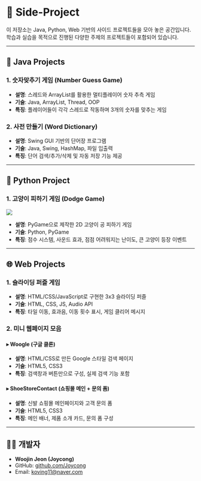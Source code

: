 # 🎯 Side-Project

이 저장소는 Java, Python, Web 기반의 사이드 프로젝트들을 모아 놓은 공간입니다.  
학습과 실습을 목적으로 진행된 다양한 주제의 프로젝트들이 포함되어 있습니다.

---

## 🧩 Java Projects

### 1. 숫자맞추기 게임 (Number Guess Game)

- **설명**: 스레드와 ArrayList를 활용한 멀티플레이어 숫자 추측 게임
- **기술**: Java, ArrayList, Thread, OOP
- **특징**: 플레이어들이 각각 스레드로 작동하며 3개의 숫자를 맞추는 게임

### 2. 사전 만들기 (Word Dictionary)

- **설명**: Swing GUI 기반의 단어장 프로그램
- **기술**: Java, Swing, HashMap, 파일 입출력
- **특징**: 단어 검색/추가/삭제 및 자동 저장 기능 제공

---

## 🐍 Python Project

### 1. 고양이 피하기 게임 (Dodge Game)

![](docs/dodge_ball/oiiaii.gif)

- **설명**: PyGame으로 제작한 2D 고양이 공 피하기 게임
- **기술**: Python, PyGame
- **특징**: 점수 시스템, 사운드 효과, 점점 어려워지는 난이도, 큰 고양이 등장 이벤트

---

## 🌐 Web Projects

### 1. 슬라이딩 퍼즐 게임

- **설명**: HTML/CSS/JavaScript로 구현한 3x3 슬라이딩 퍼즐
- **기술**: HTML, CSS, JS, Audio API
- **특징**: 타일 이동, 효과음, 이동 횟수 표시, 게임 클리어 메시지

### 2. 미니 웹페이지 모음

#### ▸ Woogle (구글 클론)

- **설명**: HTML/CSS로 만든 Google 스타일 검색 페이지
- **기술**: HTML5, CSS3
- **특징**: 검색창과 버튼만으로 구성, 실제 검색 기능 포함

#### ▸ ShoeStoreContact (쇼핑몰 메인 + 문의 폼)

- **설명**: 신발 쇼핑몰 메인페이지와 고객 문의 폼
- **기술**: HTML5, CSS3
- **특징**: 메인 배너, 제품 소개 카드, 문의 폼 구성

---

## 🙋‍♂️ 개발자

- **Woojin Jeon (Joycong)**
- GitHub: [github.com/Joycong](https://github.com/Joycong)
- Email: koving11@naver.com
